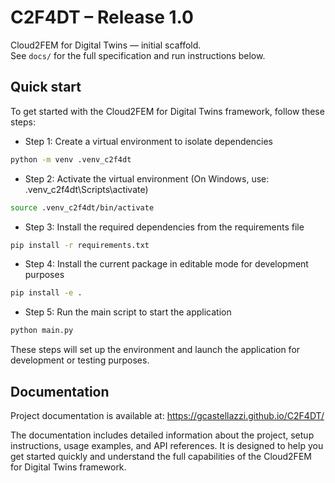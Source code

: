 # C2F4DT – Release 1.0

Cloud2FEM for Digital Twins — initial scaffold.  
See `docs/` for the full specification and run instructions below.
## Quick start

To get started with the Cloud2FEM for Digital Twins framework, follow these steps:

- Step 1: Create a virtual environment to isolate dependencies
```bash
python -m venv .venv_c2f4dt
```

- Step 2: Activate the virtual environment (On Windows, use: .venv_c2f4dt\Scripts\activate)
```bash
source .venv_c2f4dt/bin/activate  
```

- Step 3: Install the required dependencies from the requirements file
```bash
pip install -r requirements.txt
```

- Step 4: Install the current package in editable mode for development purposes
```bash
pip install -e .
```

- Step 5: Run the main script to start the application
```bash
python main.py
```

These steps will set up the environment and launch the application for development or testing purposes.


## Documentation
Project documentation is available at: https://gcastellazzi.github.io/C2F4DT/

The documentation includes detailed information about the project, setup instructions, usage examples, and API references. It is designed to help you get started quickly and understand the full capabilities of the Cloud2FEM for Digital Twins framework.
